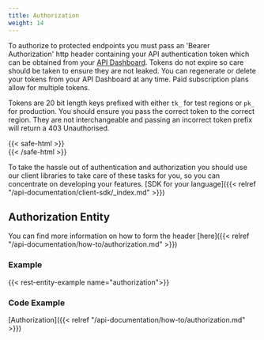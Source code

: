 ```yaml
---
title: Authorization
weight: 14
---
```


To authorize to protected endpoints you must pass an 'Bearer Authorization' http header containing your API authentication token which
can be obtained from your [API Dashboard](https://customer.financefeast.io/#creds). Tokens do not expire so care should be taken to
ensure they are not leaked. You can regenerate or delete your tokens from your API Dashboard at any time. Paid subscription plans allow
for multiple tokens.

Tokens are 20 bit length keys prefixed with either `tk_` for test regions or `pk_` for production. You should ensure you pass the correct
token to the correct region. They are not interchangeable and passing an incorrect token prefix will return a 403 Unauthorised.

{{< safe-html >}}
<br>
{{< /safe-html >}}

To take the hassle out of authentication and authorization you should use our client libraries to take care of these
tasks for you, so you can concentrate on developing your features. [SDK for your language]({{< relref "/api-documentation/client-sdk/_index.md" >}})

## Authorization Entity

You can find more information on how to form the header [here]({{< relref "/api-documentation/how-to/authorization.md" >}})

### Example
{{< rest-entity-example name="authorization">}}

### Code Example

[Authorization]({{< relref "/api-documentation/how-to/authorization.md" >}})